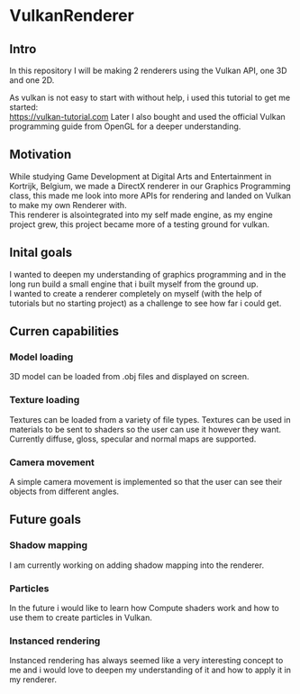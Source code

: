 # VulkanRenderer

## Intro
In this repository I will be making 2 renderers using the Vulkan API, one 3D and one 2D.  

As vulkan is not easy to start with without help, i used this tutorial to get me started:  
https://vulkan-tutorial.com
Later I also bought and used the official Vulkan programming guide from OpenGL for a deeper understanding.

## Motivation
While studying Game Development at Digital Arts and Entertainment in Kortrijk, Belgium, we made a DirectX renderer in our Graphics Programming class, this made me look into more APIs for rendering and landed on Vulkan to make my own Renderer with.  
This renderer is alsointegrated into my self made engine, as my engine project grew, this project became more of a testing ground for vulkan.  

## Inital goals
I wanted to deepen my understanding of graphics programming and in the long run build a small engine that i built myself from the ground up.  
I wanted to create a renderer completely on myself (with the help of tutorials but no starting project) as a challenge to see how far i could get.  

## Curren capabilities
### Model loading
3D model can be loaded from .obj files and displayed on screen.  

### Texture loading
Textures can be loaded from a variety of file types. Textures can be used in materials to be sent to shaders so the user can use it however they want. Currently diffuse, gloss, specular and normal maps are supported.  

### Camera movement
A simple camera movement is implemented so that the user can see their objects from different angles.  

## Future goals
### Shadow mapping
I am currently working on adding shadow mapping into the renderer.

### Particles  
In the future i would like to learn how Compute shaders work and how to use them to create particles in Vulkan.  

### Instanced rendering
Instanced rendering has always seemed like a very interesting concept to me and i would love to deepen my understanding of it and how to apply it in my renderer.  
